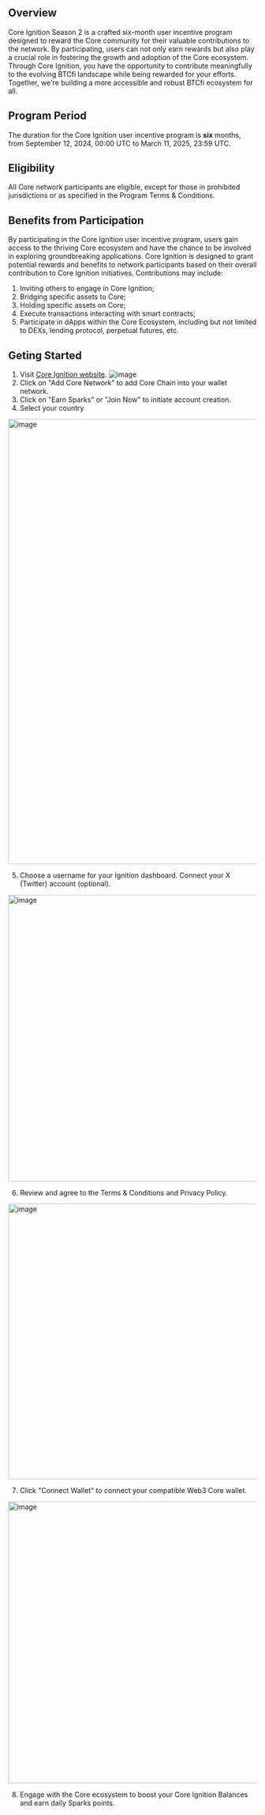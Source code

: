 ## Overview
Core Ignition Season 2 is a crafted six-month user incentive program designed to reward the Core community for their valuable contributions to the network. By participating, users can not only earn rewards but also play a crucial role in fostering the growth and adoption of the Core ecosystem. Through Core Ignition, you have the opportunity to contribute meaningfully to the evolving BTCfi landscape while being rewarded for your efforts. Together, we're building a more accessible and robust BTCfi ecosystem for all.

## Program Period
The duration for the Core Ignition user incentive program is **six** months, from September 12, 2024, 00:00 UTC to March 11, 2025, 23:59 UTC.

## Eligibility
All Core network participants are eligible, except for those in prohibited jurisdictions or as specified in the Program Terms & Conditions.

## Benefits from Participation
By participating in the Core Ignition user incentive program, users gain access to the thriving Core ecosystem and have the chance to be involved in exploring groundbreaking applications. Core Ignition is designed to grant potential rewards and benefits to network participants based on their overall contribution to Core Ignition initiatives. Contributions may include:
 1. Inviting others to engage in Core Ignition;
 2. Bridging specific assets to Core;
 3. Holding specific assets on Core;
 4. Execute transactions interacting with smart contracts;
 5. Participate in dApps within the Core Ecosystem, including but not limited to DEXs, lending protocol, perpetual futures, etc.

## Geting Started
1. Visit [Core Ignition website](https://ignition.coredao.org).
![image](https://github.com/user-attachments/assets/1b3b3ddf-ce84-485b-badb-8ed65235ab58)
2. Click on "Add Core Network" to add Core Chain into your wallet network.
3. Click on "Earn Sparks" or "Join Now" to initiate account creation.
4. Select your country
<img width="900" alt="image" src="https://github.com/user-attachments/assets/0734a1d8-463c-4ed7-8ab5-00e20f958ba2">

5. Choose a username for your Ignition dashboard. Connect your X (Twitter) account (optional).
<img width="580" alt="image" src="https://github.com/user-attachments/assets/c591724a-aba2-4499-972f-3e83eb083b04">

6. Review and agree to the Terms & Conditions and Privacy Policy.
<img width="557" alt="image" src="https://github.com/user-attachments/assets/92cf2ec7-df22-4d53-8c4c-f39891b34096">

7. Click "Connect Wallet" to connect your compatible Web3 Core wallet.
<img width="570" alt="image" src="https://github.com/user-attachments/assets/c04bf2de-1945-4cb6-95c4-f15a6b50b197">

8. Engage with the Core ecosystem to boost your Core Ignition Balances and earn daily Sparks points.
